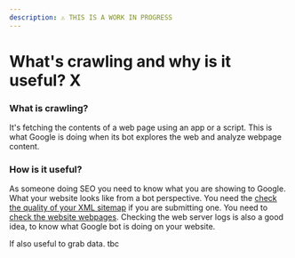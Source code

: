 ```yaml
---
description: ⚠️ THIS IS A WORK IN PROGRESS
---
```


# What's crawling and why is it useful? X

### What is crawling?

It's fetching the contents of a web page using an app or a script. This is what Google is doing when its bot explores the web and analyze webpage content.

### How is it useful?

As someone doing SEO you need to know what you are showing to Google. What your website looks like from a bot perspective. You need the [check the quality of your XML sitemap](download-xml-sitemaps.md) if you are submitting one. You need to [check the website webpages](rcrawler.md). Checking the web server logs is also a good idea, to know what Google bot is doing on your website.

If also useful to grab data. tbc



#### 



